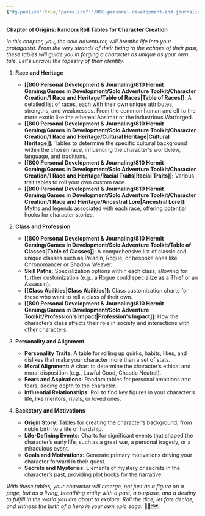 ```yaml
---
{"dg-publish":true,"permalink":"/800-personal-development-and-journaling/810-hermit-gaming/games-in-development/solo-adventure-toolkit/character-creation/chapter-of-origins-random-roll-tables-for-character-creation/"}
---
```


**Chapter of Origins: Random Roll Tables for Character Creation**

*In this chapter, you, the solo adventurer, will breathe life into your protagonist. From the very strands of their being to the echoes of their past, these tables will guide you in forging a character as unique as your own tale. Let's unravel the tapestry of their identity.*

1. **Race and Heritage**
   - **[[800 Personal Development & Journaling/810 Hermit Gaming/Games in Development/Solo Adventure Toolkit/Character Creation/1 Race and Heritage/Table of Races\|Table of Races]]:** A detailed list of races, each with their own unique attributes, strengths, and weaknesses. From the common human and elf to the more exotic like the ethereal Aasimar or the industrious Warforged.
   - **[[800 Personal Development & Journaling/810 Hermit Gaming/Games in Development/Solo Adventure Toolkit/Character Creation/1 Race and Heritage/Cultural Heritage\|Cultural Heritage]]:** Tables to determine the specific cultural background within the chosen race, influencing the character's worldview, language, and traditions.
   - **[[800 Personal Development & Journaling/810 Hermit Gaming/Games in Development/Solo Adventure Toolkit/Character Creation/1 Race and Heritage/Racial Traits\|Racial Traits]]:** Various trait tables to roll your own custom race.
   - **[[800 Personal Development & Journaling/810 Hermit Gaming/Games in Development/Solo Adventure Toolkit/Character Creation/1 Race and Heritage/Ancestral Lore\|Ancestral Lore]]:** Myths and legends associated with each race, offering potential hooks for character stories.

2. **Class and Profession**
   - **[[800 Personal Development & Journaling/810 Hermit Gaming/Games in Development/Solo Adventure Toolkit/Table of Classes\|Table of Classes]]:** A comprehensive list of classic and unique classes such as Paladin, Rogue, or bespoke ones like Chronomancer or Shadow Weaver.
   - **Skill Paths:** Specialization options within each class, allowing for further customization (e.g., a Rogue could specialize as a Thief or an Assassin).
   - **[[Class Abilities\|Class Abilities]]:** Class customization charts for those who want to roll a class of their own.
   - **[[800 Personal Development & Journaling/810 Hermit Gaming/Games in Development/Solo Adventure Toolkit/Profession's Impact\|Profession's Impact]]:** How the character’s class affects their role in society and interactions with other characters.

3. **Personality and Alignment**
   - **Personality Traits:** A table for rolling up quirks, habits, likes, and dislikes that make your character more than a set of stats.
   - **Moral Alignment:** A chart to determine the character’s ethical and moral disposition (e.g., Lawful Good, Chaotic Neutral).
   - **Fears and Aspirations:** Random tables for personal ambitions and fears, adding depth to the character.
   - **Influential Relationships:** Roll to find key figures in your character’s life, like mentors, rivals, or loved ones.

4. **Backstory and Motivations**
   - **Origin Story:** Tables for creating the character’s background, from noble birth to a life of hardship.
   - **Life-Defining Events:** Charts for significant events that shaped the character’s early life, such as a great war, a personal tragedy, or a miraculous event.
   - **Goals and Motivations:** Generate primary motivations driving your character forward in their quest.
   - **Secrets and Mysteries:** Elements of mystery or secrets in the character’s past, providing plot hooks for the narrative.

*With these tables, your character will emerge, not just as a figure on a page, but as a living, breathing entity with a past, a purpose, and a destiny to fulfill in the world you are about to explore. Roll the dice, let fate decide, and witness the birth of a hero in your own epic saga.* 🎲✨🗺️